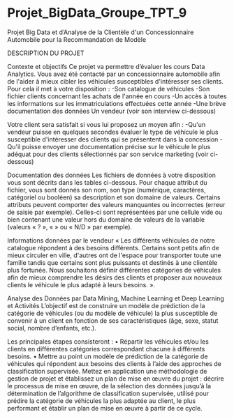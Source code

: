 # Projet_BigData_Groupe_TPT_9

Projet Big Data et d’Analyse de la Clientèle d'un Concessionnaire Automobile pour la Recommandation de Modèle

DESCRIPTION DU PROJET

Contexte et objectifs
Ce projet va permettre d’évaluer les cours Data Analytics. 
Vous avez été contacté par un concessionnaire automobile afin de l'aider à mieux cibler les véhicules susceptibles d'intéresser ses clients. Pour cela il met à votre disposition :
-Son catalogue de véhicules
-Son fichier clients concernant les achats de l'année en cours
-Un accès à toutes les informations sur les immatriculations effectuées cette année
-Une brève documentation des données Un vendeur (voir son interview ci-dessous)

Votre client sera satisfait si vous lui proposez un moyen afin :
-Qu'un vendeur puisse en quelques secondes évaluer le type de véhicule le plus susceptible d'intéresser des clients qui se présentent dans la concession
-Qu'il puisse envoyer une documentation précise sur le véhicule le plus adéquat pour des clients sélectionnés par son service marketing (voir ci-dessous)

Documentation des données
Les fichiers de données à votre disposition vous sont décrits dans les tables ci-dessous. Pour chaque attribut du fichier, vous sont donnés son nom, son type (numérique, caractères, catégoriel ou booléen) sa description et son domaine de valeurs. Certains attributs peuvent comporter des valeurs manquantes ou incorrectes (erreur de saisie par exemple). Celles-ci sont représentées par une cellule vide ou bien contenant une valeur hors du domaine de valeurs de la variable (valeurs « ? », « » ou « N/D » par exemple).

Informations données par le vendeur
« Les différents véhicules de notre catalogue répondent à des besoins différents. Certains sont petits afin de mieux circuler en ville, d'autres ont de l'espace pour transporter toute une famille tandis que certains sont plus puissants et destinés à une clientèle plus fortunée. Nous souhaitons définir différentes catégories de véhicules afin de mieux comprendre les désirs des clients et proposer aux nouveaux clients le véhicule le plus adapté à leurs besoins. ».

Analyse des Données par Data Mining, Machine Learning et Deep Learning et Activités
L’objectif est de construire un modèle de prédiction de la catégorie de véhicules (ou du modèle de véhicule) la plus susceptible de convenir à un client en fonction de ses caractéristiques (âge, sexe, statut social, nombre d’enfants, etc.). 

Les principales étapes consisteront :
• Répartir les véhicules et/ou les clients en différentes catégories correspondant chacune à différents besoins. 
• Mettre au point un modèle de prédiction de la catégorie de véhicules qui répondent aux besoins des clients à l’aide des approches de classification supervisée. Mettez en application une méthodologie de gestion de projet et établissez un plan de mise en œuvre du projet :
décrire le processus de mise en œuvre, de la sélection des données jusqu’à la détermination de l’algorithme de classification supervisée, utilisé pour prédire la catégorie de véhicules la plus adaptée au client, le plus performant et établir un plan de mise en œuvre à partir de ce cycle.

